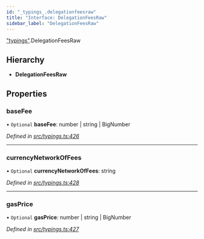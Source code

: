 ```yaml
---
id: "_typings_.delegationfeesraw"
title: "Interface: DelegationFeesRaw"
sidebar_label: "DelegationFeesRaw"
---
```


["typings"](../modules/_typings_.md).DelegationFeesRaw

## Hierarchy

* **DelegationFeesRaw**

## Properties

### baseFee

• `Optional` **baseFee**: number \| string \| BigNumber

*Defined in [src/typings.ts:426](https://github.com/trustlines-protocol/clientlib/blob/4830efe/src/typings.ts#L426)*

___

### currencyNetworkOfFees

• `Optional` **currencyNetworkOfFees**: string

*Defined in [src/typings.ts:428](https://github.com/trustlines-protocol/clientlib/blob/4830efe/src/typings.ts#L428)*

___

### gasPrice

• `Optional` **gasPrice**: number \| string \| BigNumber

*Defined in [src/typings.ts:427](https://github.com/trustlines-protocol/clientlib/blob/4830efe/src/typings.ts#L427)*
